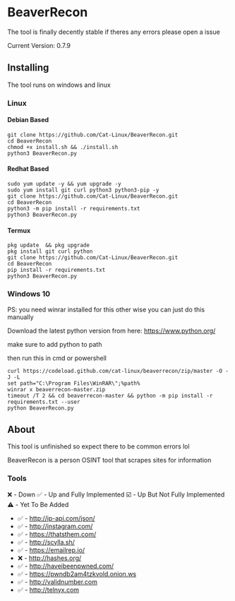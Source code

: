 # BeaverRecon
The tool is finally decently stable if theres any errors please open a issue

Current Version: 0.7.9

## Installing
The tool runs on windows and linux 

### Linux

#### Debian Based
```
git clone https://github.com/Cat-Linux/BeaverRecon.git
cd BeaverRecon
chmod +x install.sh && ./install.sh
python3 BeaverRecon.py
```

#### Redhat Based
```
sudo yum update -y && yum upgrade -y
sudo yum install git curl python3 python3-pip -y
git clone https://github.com/Cat-Linux/BeaverRecon.git
cd BeaverRecon
python3 -m pip install -r requirements.txt
python3 BeaverRecon.py
```
#### Termux
```
pkg update  && pkg upgrade
pkg install git curl python
git clone https://github.com/Cat-Linux/BeaverRecon.git
cd BeaverRecon
pip install -r requirements.txt
python3 BeaverRecon.py
```

### Windows 10
PS: you need winrar installed for this other wise you can just do this manually

Download the latest python version from here: https://www.python.org/

make sure to add python to path

then run this in cmd or powershell

```
curl https://codeload.github.com/cat-linux/beaverrecon/zip/master -O -J -L
set path="C:\Program Files\WinRAR\";%path%
winrar x beaverrecon-master.zip
timeout /T 2 && cd beaverrecon-master && python -m pip install -r requirements.txt --user
python BeaverRecon.py
```


## About
This tool is unfinished so expect there to be common errors lol

BeaverRecon is a person OSINT tool that scrapes sites for information

### Tools
❌ - Down 
✅ - Up and Fully Implemented 
☑️ - Up But Not Fully Implemented
⚠️ - Yet To Be Added

- ✅ - http://ip-api.com/json/
- ✅ - http://instagram.com/
- ✅ - https://thatsthem.com/
- ✅ - http://scylla.sh/
- ✅ - https://emailrep.io/
- ❌ - http://hashes.org/
- ✅ - http://haveibeenpwned.com/
- ✅ - https://pwndb2am4tzkvold.onion.ws
- ✅ - http://validnumber.com
- ✅ - http://telnyx.com
